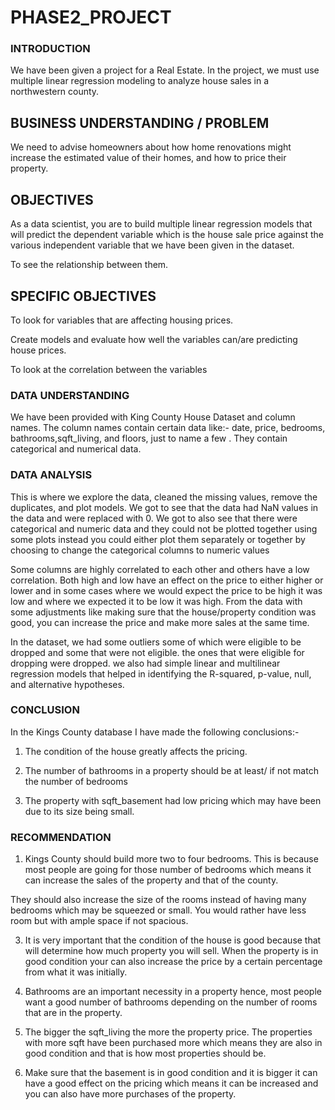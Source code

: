# PHASE2_PROJECT #

### INTRODUCTION ###
We have been given a project for a Real Estate. In the project, we must use multiple linear regression modeling to analyze house sales in a northwestern county.

## BUSINESS UNDERSTANDING / PROBLEM ##
We need to advise homeowners about how home renovations might increase the estimated value of their homes, and how to price their property.

## OBJECTIVES ##
As a data scientist, you are to build multiple linear regression models that will predict the dependent variable which is the house sale price
against the various independent variable that we have been given in the dataset.

To see the relationship between them.

## SPECIFIC OBJECTIVES ##

To look for variables that are affecting housing prices.

Create models and evaluate how well the variables can/are predicting house prices.

To look at the correlation between the variables

### DATA UNDERSTANDING ###

We have been provided with King County House Dataset and column names. The column names contain certain data like:- date, price,	bedrooms, bathrooms,sqft_living, and floors, just to name a few . They contain categorical and numerical data.

### DATA ANALYSIS ###

This is where we explore the data, cleaned the missing values, remove the duplicates, and plot models. We got to see that the data had NaN values in the data and were replaced with 0. We got to also see that there were categorical and numeric data and they could not be plotted together using some plots instead you could either plot them separately or together by choosing to change the categorical columns to numeric values

Some columns are highly correlated to each other and others have a low correlation. Both high and low have an effect on the price to either higher or lower and in some cases where we would expect the price to be high it was low and where we expected it to be low it was high. From the data with some adjustments like making sure that the house/property condition was good, you can increase the price and make more sales at the same time. 

In the dataset, we had some outliers some of which were eligible to be dropped and some that were not eligible. the ones that were eligible for dropping were dropped. we also had simple linear and multilinear regression models that helped in identifying the R-squared, p-value, null, and alternative hypotheses.


### CONCLUSION ###

In the Kings County database I have made the following conclusions:-

1. The condition of the house greatly affects the pricing. 

2. The number of bathrooms in a property should be at least/ if not match the number of bedrooms

3. The property with sqft_basement had low pricing which may have been due to its size being small.

### RECOMMENDATION ###

1. Kings County should build more two to four bedrooms. This is because most people are going for those number of bedrooms which means it can increase the sales of the property and that of the county.

 They should also increase the size of the rooms instead of having many bedrooms which may be squeezed or small. You would rather have less room but with ample space if not spacious.

3. It is very important that the condition of the house is good because that will determine how much property you will sell. When the property is in good condition your can also increase the price by a certain percentage from what it was initially. 

4. Bathrooms are an important necessity in a property hence, most people want a good number of bathrooms depending on the number of rooms that are in the property. 

5. The bigger the sqft_living the more the property price. The properties with more sqft have been purchased more which means they are also in good condition and that is how most properties should be.

6. Make sure that the basement is in good condition and it is bigger it can have a good effect on the pricing which means it can be increased and you can also have more purchases of the property.
